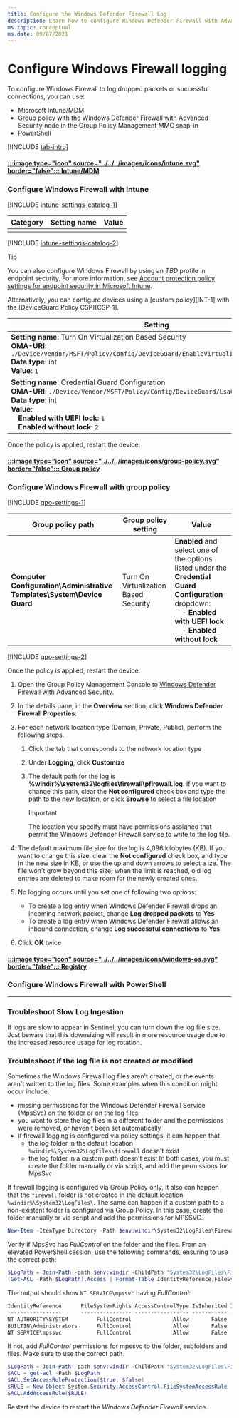 ```yaml
---
title: Configure the Windows Defender Firewall Log 
description: Learn how to configure Windows Defender Firewall with Advanced Security to log dropped packets or successful connections by using Group Policy Management MMC.
ms.topic: conceptual
ms.date: 09/07/2021
---
```


# Configure Windows Firewall logging

To configure Windows Firewall to log dropped packets or successful connections, you can use:

- Microsoft Intune/MDM
- Group policy with the Windows Defender Firewall with Advanced Security node in the Group Policy Management MMC snap-in
- PowerShell

[!INCLUDE [tab-intro](../../../../../includes/configure/tab-intro.md)]

#### [:::image type="icon" source="../../../images/icons/intune.svg" border="false"::: **Intune/MDM**](#tab/intune)

### Configure Windows Firewall with Intune

[!INCLUDE [intune-settings-catalog-1](../../../../../includes/configure/intune-settings-catalog-1.md)]

| Category | Setting name | Value |
|--|--|--|
| | | |

[!INCLUDE [intune-settings-catalog-2](../../../../../includes/configure/intune-settings-catalog-2.md)]

> [!TIP]
> You can also configure Windows Firewall by using an *TBD* profile in endpoint security. For more information, see [Account protection policy settings for endpoint security in Microsoft Intune](/mem/intune/protect/endpoint-security-account-protection-profile-settings).

Alternatively, you can configure devices using a [custom policy][INT-1] with the [DeviceGuard Policy CSP][CSP-1].

| Setting |
|--------|
| **Setting name**: Turn On Virtualization Based Security<br>**OMA-URI**: `./Device/Vendor/MSFT/Policy/Config/DeviceGuard/EnableVirtualizationBasedSecurity`<br>**Data type**: int<br>**Value**: `1`|
| **Setting name**: Credential Guard Configuration<br>**OMA-URI**: `./Device/Vendor/MSFT/Policy/Config/DeviceGuard/LsaCfgFlags`<br>**Data type**: int<br>**Value**:<br>&emsp;**Enabled with UEFI lock**: `1`<br>&emsp;**Enabled without lock**: `2`|

Once the policy is applied, restart the device.

#### [:::image type="icon" source="../../../images/icons/group-policy.svg" border="false"::: **Group policy**](#tab/gpo)

### Configure Windows Firewall with group policy

[!INCLUDE [gpo-settings-1](../../../../../includes/configure/gpo-settings-1.md)]

| Group policy path | Group policy setting | Value |
| - | - | - |
| **Computer Configuration\Administrative Templates\System\Device Guard** |Turn On Virtualization Based Security | **Enabled** and select one of the options listed under the **Credential Guard Configuration** dropdown:<br>&emsp;- **Enabled with UEFI lock**<br>&emsp;- **Enabled without lock**|

[!INCLUDE [gpo-settings-2](../../../../../includes/configure/gpo-settings-2.md)]

Once the policy is applied, restart the device.

1. Open the Group Policy Management Console to [Windows Defender Firewall with Advanced Security](open-the-group-policy-management-console-to-windows-firewall-with-advanced-security.md).
2.  In the details pane, in the **Overview** section, click **Windows Defender Firewall Properties**.
3.  For each network location type (Domain, Private, Public), perform the following steps.

    1.  Click the tab that corresponds to the network location type
    2.  Under **Logging**, click **Customize**
    3.  The default path for the log is **%windir%\system32\logfiles\firewall\pfirewall.log**. If you want to change this path, clear the **Not configured** check box and type the path to the new location, or click **Browse** to select a file location

        > [!IMPORTANT]
        > The location you specify must have permissions assigned that permit the Windows Defender Firewall service to write to the log file.

5.  The default maximum file size for the log is 4,096 kilobytes (KB). If you want to change this size, clear the **Not configured** check box, and type in the new size in KB, or use the up and down arrows to select a ize. The file won't grow beyond this size; when the limit is reached, old log entries are deleted to make room for the newly created ones.
6.  No logging occurs until you set one of following two options:
    -   To create a log entry when Windows Defender Firewall drops an incoming network packet, change **Log dropped packets** to **Yes**
    -   To create a log entry when Windows Defender Firewall allows an inbound connection, change **Log successful connections** to **Yes**
7.  Click **OK** twice

#### [:::image type="icon" source="../../../images/icons/windows-os.svg" border="false"::: **Registry**](#tab/reg)

### Configure Windows Firewall with PowerShell

---

### Troubleshoot Slow Log Ingestion

If logs are slow to appear in Sentinel, you can turn down the log file size. Just beware that this downsizing will result in more resource usage due to the increased resource usage for log rotation.

### Troubleshoot if the log file is not created or modified

Sometimes the Windows Firewall log files aren't created, or the events aren't written to the log files. Some examples when this condition might occur include:

- missing permissions for the Windows Defender Firewall Service (MpsSvc) on the folder or on the log files
- you want to store the log files in a different folder and the permissions were removed, or haven't been set automatically
- if firewall logging is configured via policy settings, it can happen that
  - the log folder in the default location `%windir%\System32\LogFiles\firewall` doesn't exist
  - the log folder in a custom path doesn't exist
  In both cases, you must create the folder manually or via script, and add the permissions for MpsSvc

If firewall logging is configured via Group Policy only, it also can happen that the `firewall` folder is not created in the default location `%windir%\System32\LogFiles\`. The same can happen if a custom path to a non-existent folder is configured via Group Policy. In this case, create the folder manually or via script and add the permissions for MPSSVC.  

```PowerShell
New-Item -ItemType Directory -Path $env:windir\System32\LogFiles\Firewall
```

Verify if MpsSvc has *FullControl* on the folder and the files.
From an elevated PowerShell session, use the following commands, ensuring to use the correct path:

```PowerShell
$LogPath = Join-Path -path $env:windir -ChildPath "System32\LogFiles\Firewall"
(Get-ACL -Path $LogPath).Access | Format-Table IdentityReference,FileSystemRights,AccessControlType,IsInherited,InheritanceFlags -AutoSize
```

The output should show `NT SERVICE\mpssvc` having *FullControl*:

```PowerShell
IdentityReference      FileSystemRights AccessControlType IsInherited InheritanceFlags
-----------------      ---------------- ----------------- ----------- ----------------
NT AUTHORITY\SYSTEM         FullControl             Allow       False    ObjectInherit
BUILTIN\Administrators      FullControl             Allow       False    ObjectInherit
NT SERVICE\mpssvc           FullControl             Allow       False    ObjectInherit
```

If not, add *FullControl* permissions for mpssvc to the folder, subfolders and files. Make sure to use the correct path.

```PowerShell
$LogPath = Join-Path -path $env:windir -ChildPath "System32\LogFiles\Firewall"
$ACL = get-acl -Path $LogPath
$ACL.SetAccessRuleProtection($true, $false)
$RULE = New-Object System.Security.AccessControl.FileSystemAccessRule ("NT SERVICE\mpssvc","FullControl","ContainerInherit,ObjectInherit","None","Allow")
$ACL.AddAccessRule($RULE)
```

Restart the device to restart the *Windows Defender Firewall* service.
